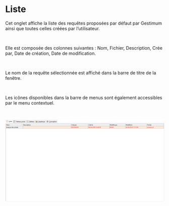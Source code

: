 # Liste
Cet onglet affiche la liste des requêtes proposées 
 par défaut par Gestimum ainsi que toutes celles créées par l’utilisateur.


 


Elle est composée des colonnes suivantes : Nom, 
 Fichier, Description, 
 Crée par, Date 
 de création, Date de modification.


 


Le nom de la requête sélectionnée est affiché 
 dans la barre de titre de la fenêtre.


 


Les icônes disponibles dans la barre de menus 
 sont également accessibles par le menu contextuel.


 


![](../../assets/images/1/1-2/Onglet_Liste.png)
